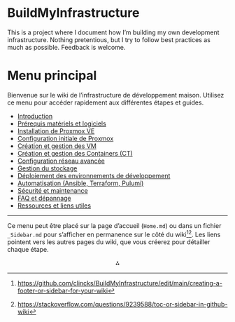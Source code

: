 # BuildMyInfrastructure
This is a project where I document how I’m building my own development infrastructure. 
Nothing pretentious, but I try to follow best practices as much as possible. 
Feedback is welcome.

# Menu principal

Bienvenue sur le wiki de l’infrastructure de développement maison. Utilisez ce menu pour accéder rapidement aux différentes étapes et guides.

- [Introduction](./Introduction)
- [Prérequis matériels et logiciels](./Prerequis)
- [Installation de Proxmox VE](./Installation-Proxmox)
- [Configuration initiale de Proxmox](./Configuration-Proxmox)
- [Création et gestion des VM](./Creation-VM)
- [Création et gestion des Containers (CT)](./Creation-CT)
- [Configuration réseau avancée](./Configuration-Reseau)
- [Gestion du stockage](./Gestion-Stockage)
- [Déploiement des environnements de développement](./Deploiement-Environnements)
- [Automatisation (Ansible, Terraform, Pulumi)](./Automatisation)
- [Sécurité et maintenance](./Securite-Maintenance)
- [FAQ et dépannage](./FAQ)
- [Ressources et liens utiles](./Ressources)

---

Ce menu peut être placé sur la page d’accueil (`Home.md`) ou dans un fichier `_Sidebar.md` pour s’afficher en permanence sur le côté du wiki[^2][^6]. Les liens pointent vers les autres pages du wiki, que vous créerez pour détailler chaque étape.

<div style="text-align: center">⁂</div>

[^1]: https://github.com/jeroennoten/Laravel-AdminLTE/wiki](https://github.com/clincks/BuildMyInfrastructure/edit/main/Menu-Configuration

[^2]: https://github.com/clincks/BuildMyInfrastructure/edit/main/creating-a-footer-or-sidebar-for-your-wiki

[^3]: https://github.com/clincks/BuildMyInfrastructure/edit/main/about-wikis

[^4]: https://www.reddit.com/r/github/comments/6m06xv/examples_of_good_github_wikis/

[^5]: https://github.com/olikraus/u8glib/wiki/tmenu

[^6]: https://stackoverflow.com/questions/9239588/toc-or-sidebar-in-github-wiki

[^7]: https://github.com/Mottie/GitHub-userscripts/wiki/GitHub-custom-navigation

[^8]: https://github.com/practicalseries/GitHub-Wiki-Design-and-Implementation/blob/master/03-0000/03 A Wiki folder structure.md

